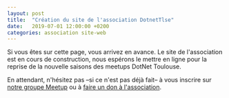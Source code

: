 ```yaml
---
layout: post
title:  "Création du site de l'association DotnetTlse"
date:   2019-07-01 12:00:00 +0200
categories: association site-web
---
```


Si vous êtes sur cette page, vous arrivez en avance. Le site de l'association est en cours de construction, nous espérons le mettre en ligne pour la reprise de la nouvelle saisons des meetups DotNet Toulouse.

En attendant, n'hésitez pas –si ce n'est pas déjà fait– à vous inscrire sur [notre groupe Meetup][url-meetup] ou à [faire un don à l'association][don-asso].

[url-meetup]: https://www.meetup.com/fr-FR/Meetup-NET-Toulouse/
[don-asso]: https://www.helloasso.com/associations/dotnettlse/formulaires/1
